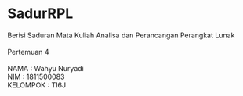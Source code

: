 # SadurRPL
Berisi Saduran Mata Kuliah Analisa dan Perancangan Perangkat Lunak<br>
<br>
Pertemuan 4<br>
<br>
NAMA      : Wahyu Nuryadi<br>
NIM       : 1811500083<br>
KELOMPOK  : TI6J<br>
